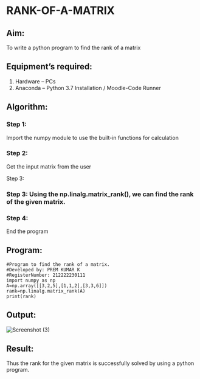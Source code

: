 # RANK-OF-A-MATRIX

## Aim:

To write a python program to find the rank of a matrix

## Equipment’s required:

1. 	Hardware – PCs
2. 	Anaconda – Python 3.7 Installation / Moodle-Code Runner

## Algorithm:

### Step 1: 

Import the numpy module to use the built-in functions for calculation

### Step 2: 

Get the input matrix from the user

Step 3:

### Step 3: Using the np.linalg.matrix_rank(), we can find the rank of the given matrix.

### Step 4:

End the program

## Program:
```
#Program to find the rank of a matrix.
#Developed by: PREM KUMAR K
#RegisterNumber: 212222230111
import numpy as np
A=np.array([[3,2,5],[1,1,2],[3,3,6]])
rank=np.linalg.matrix_rank(A)
print(rank)
```
## Output:

![Screenshot (3)](https://user-images.githubusercontent.com/119476243/229771370-89304e5e-227a-4d3e-88a4-45749252ac67.png)

## Result:
Thus the rank for the given matrix is successfully solved by  using a python program.

